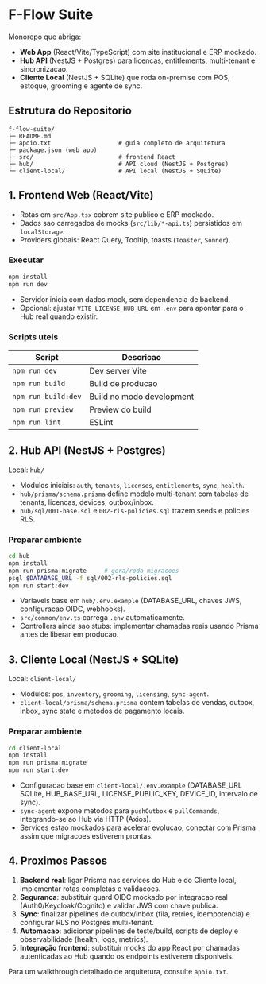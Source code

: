 ﻿# F-Flow Suite

Monorepo que abriga:
- **Web App** (React/Vite/TypeScript) com site institucional e ERP mockado.
- **Hub API** (NestJS + Postgres) para licencas, entitlements, multi-tenant e sincronizacao.
- **Cliente Local** (NestJS + SQLite) que roda on-premise com POS, estoque, grooming e agente de sync.

## Estrutura do Repositorio
```
f-flow-suite/
├─ README.md
├─ apoio.txt                   # guia completo de arquitetura
├─ package.json (web app)
├─ src/                        # frontend React
├─ hub/                        # API cloud (NestJS + Postgres)
└─ client-local/               # API local (NestJS + SQLite)
```

## 1. Frontend Web (React/Vite)
- Rotas em `src/App.tsx` cobrem site publico e ERP mockado.
- Dados sao carregados de mocks (`src/lib/*-api.ts`) persistidos em `localStorage`.
- Providers globais: React Query, Tooltip, toasts (`Toaster`, `Sonner`).

### Executar
```bash
npm install
npm run dev
```
- Servidor inicia com dados mock, sem dependencia de backend.
- Opcional: ajustar `VITE_LICENSE_HUB_URL` em `.env` para apontar para o Hub real quando existir.

### Scripts uteis
| Script | Descricao |
| ------ | --------- |
| `npm run dev` | Dev server Vite |
| `npm run build` | Build de producao |
| `npm run build:dev` | Build no modo development |
| `npm run preview` | Preview do build |
| `npm run lint` | ESLint |

## 2. Hub API (NestJS + Postgres)
Local: `hub/`
- Modulos iniciais: `auth`, `tenants`, `licenses`, `entitlements`, `sync`, `health`.
- `hub/prisma/schema.prisma` define modelo multi-tenant com tabelas de tenants, licencas, devices, outbox/inbox.
- `hub/sql/001-base.sql` e `002-rls-policies.sql` trazem seeds e policies RLS.

### Preparar ambiente
```bash
cd hub
npm install
npm run prisma:migrate     # gera/roda migracoes
psql $DATABASE_URL -f sql/002-rls-policies.sql
npm run start:dev
```
- Variaveis base em `hub/.env.example` (DATABASE_URL, chaves JWS, configuracao OIDC, webhooks).
- `src/common/env.ts` carrega `.env` automaticamente.
- Controllers ainda sao stubs: implementar chamadas reais usando Prisma antes de liberar em producao.

## 3. Cliente Local (NestJS + SQLite)
Local: `client-local/`
- Modulos: `pos`, `inventory`, `grooming`, `licensing`, `sync-agent`.
- `client-local/prisma/schema.prisma` contem tabelas de vendas, outbox, inbox, sync state e metodos de pagamento locais.

### Preparar ambiente
```bash
cd client-local
npm install
npm run prisma:migrate
npm run start:dev
```
- Configuracao base em `client-local/.env.example` (DATABASE_URL SQLite, HUB_BASE_URL, LICENSE_PUBLIC_KEY, DEVICE_ID, intervalo de sync).
- `sync-agent` expone metodos para `pushOutbox` e `pullCommands`, integrando-se ao Hub via HTTP (Axios).
- Services estao mockados para acelerar evolucao; conectar com Prisma assim que migracoes estiverem prontas.

## 4. Proximos Passos
1. **Backend real**: ligar Prisma nas services do Hub e do Cliente local, implementar rotas completas e validacoes.
2. **Seguranca**: substituir guard OIDC mockado por integracao real (Auth0/Keycloak/Cognito) e validar JWS com chave publica.
3. **Sync**: finalizar pipelines de outbox/inbox (fila, retries, idempotencia) e configurar RLS no Postgres multi-tenant.
4. **Automacao**: adicionar pipelines de teste/build, scripts de deploy e observabilidade (health, logs, metrics).
5. **Integração frontend**: substituir mocks do app React por chamadas autenticadas ao Hub quando os endpoints estiverem disponiveis.

Para um walkthrough detalhado de arquitetura, consulte `apoio.txt`.
